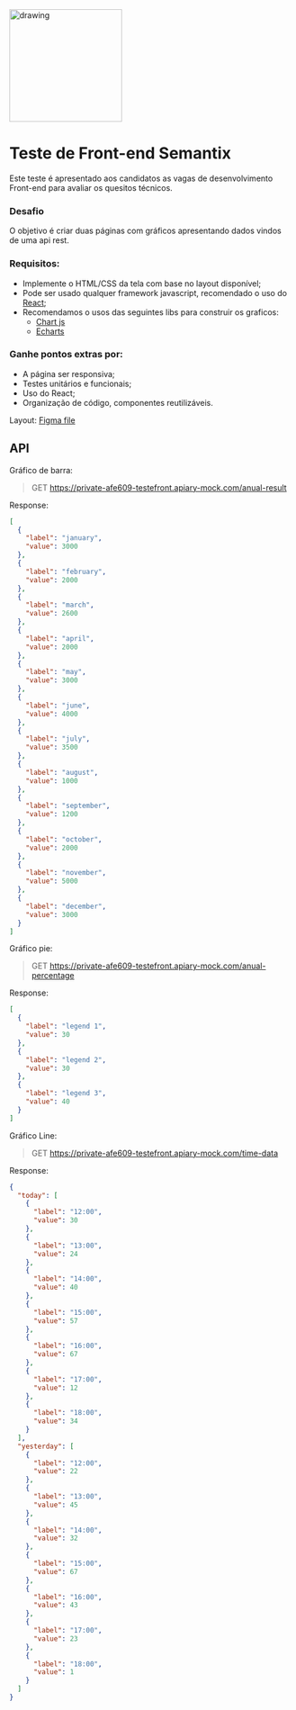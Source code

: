 

<img src="https://semantix.com.br/wp-content/uploads/2019/12/Semantix-horizontal.png" alt="drawing" width="200"/>

# Teste de Front-end Semantix

Este teste é apresentado aos candidatos as vagas de desenvolvimento Front-end para avaliar os quesitos técnicos.


### Desafio

O objetivo é criar duas páginas com gráficos apresentando dados vindos de uma api rest.

### Requisitos:

- Implemente o HTML/CSS da tela com base no layout disponível;
- Pode ser usado qualquer framework javascript, recomendado o uso do [React](https://reactjs.org/);
- Recomendamos o usos das seguintes libs para construir os graficos:
  - [Chart js](https://www.chartjs.org/samples/latest/)
  - [Echarts](https://echarts.apache.org/examples/en/index.html)

### Ganhe pontos extras por:
- A página ser responsiva;
- Testes unitários e funcionais;
- Uso do React;
- Organização de código, componentes reutilizáveis.

Layout: [Figma file](https://www.figma.com/file/YCCwmJvJDqO5dq4nMkoxQI/front-end-teste?node-id=0%3A1)

## API

Gráfico de barra:

> GET https://private-afe609-testefront.apiary-mock.com/anual-result

Response:

```json
[
  {
    "label": "january",
    "value": 3000
  },
  {
    "label": "february",
    "value": 2000
  },
  {
    "label": "march",
    "value": 2600
  },
  {
    "label": "april",
    "value": 2000
  },
  {
    "label": "may",
    "value": 3000
  },
  {
    "label": "june",
    "value": 4000
  },
  {
    "label": "july",
    "value": 3500
  },
  {
    "label": "august",
    "value": 1000
  },
  {
    "label": "september",
    "value": 1200
  },
  {
    "label": "october",
    "value": 2000
  },
  {
    "label": "november",
    "value": 5000
  },
  {
    "label": "december",
    "value": 3000
  }
]
```

Gráfico pie:

> GET https://private-afe609-testefront.apiary-mock.com/anual-percentage

Response:

```json
[
  {
    "label": "legend 1",
    "value": 30
  },
  {
    "label": "legend 2",
    "value": 30
  },
  {
    "label": "legend 3",
    "value": 40
  }
]
```

Gráfico Line:

> GET https://private-afe609-testefront.apiary-mock.com/time-data

Response:

```json
{
  "today": [
    {
      "label": "12:00",
      "value": 30
    },
    {
      "label": "13:00",
      "value": 24
    },
    {
      "label": "14:00",
      "value": 40
    },
    {
      "label": "15:00",
      "value": 57
    },
    {
      "label": "16:00",
      "value": 67
    },
    {
      "label": "17:00",
      "value": 12
    },
    {
      "label": "18:00",
      "value": 34
    }
  ],
  "yesterday": [
    {
      "label": "12:00",
      "value": 22
    },
    {
      "label": "13:00",
      "value": 45
    },
    {
      "label": "14:00",
      "value": 32
    },
    {
      "label": "15:00",
      "value": 67
    },
    {
      "label": "16:00",
      "value": 43
    },
    {
      "label": "17:00",
      "value": 23
    },
    {
      "label": "18:00",
      "value": 1
    }
  ]
}
```
